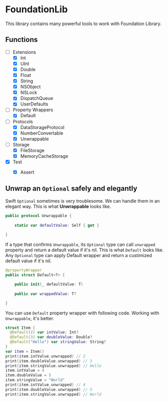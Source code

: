 # FoundationLib

This library contains many powerful tools to work with Foundation Library.

## Functions
- [ ] Extensions
    - [x] Int
    - [x] UInt
    - [x] Double
    - [x] Float
    - [x] String
    - [x] NSObject
    - [x] NSLock
    - [x] DispatchQueue
    - [x] UserDefaults
- [ ] Property Wrappers
    - [x] Default
- [ ] Protocols
    - [x] DataStorageProtocol
    - [x] NumberConvertable
    - [x] Unwrappable
- [ ] Storage
    - [x] FileStorage
    - [x] MemoryCacheStorage
- [x] Test
    - [x] Assert


## Unwrap an `Optional` safely and elegantly
Swift `Optional` sometimes is very troublesome. We can handle them in an elegant way.
This is what **Unwrappable** looks like.
```swift
public protocol Unwrappable {
    
    static var defaultValue: Self { get }
    
}
```
If a type that confirms `Unwrappable`, its `Optional` type can call `unwrapped` property and return a default value if it's nil.
This is what `Default` looks like. Any `Optional` type can apply Default wrapper and return a custimized default value if it's nil.
```swift
@propertyWrapper
public struct Default<T> {

    public init(_ defaultValue: T)
    
    public var wrappedValue: T?

}
```
You can use `Default` property wrapper with following code. Working with `Unwrappable`, it's better.
```swift
struct Item {
  @Default(2) var intValue: Int?
  @Default(3) var doubleValue: Double?
  @Default("Hello") var stringValue: String?
}
var item = Item()
print(item.intValue.unwrapped) // 2
print(item.doubleValue.unwrapped) // 3
print(item.stringValue.unwrapped) // Hello
item.intValue = 4
item.doubleValue = 5
item.stringValue = "World"
print(item.intValue.unwrapped) // 4
print(item.doubleValue.unwrapped) // 5
print(item.stringValue.unwrapped) // World
```
